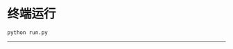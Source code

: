 # 终端运行

```shell
python run.py
```
*****************************************************************************************************************************************************************************************************************************************************************************************************************************************************************************************************************************************************************************************************************************************************************************************************************************************